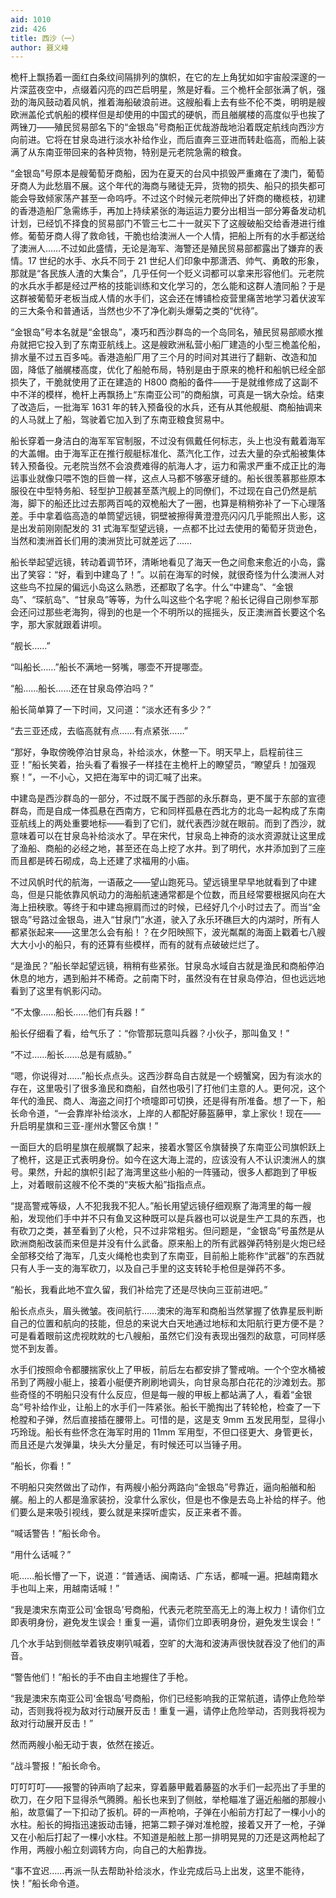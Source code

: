 ```yaml
---
aid: 1010
zid: 426
title: 西沙（一）
author: 聂义峰
---
```


桅杆上飘扬着一面红白条纹间隔排列的旗帜，在它的左上角犹如如宇宙般深邃的一片深蓝夜空中，点缀着闪亮的四芒启明星，煞是好看。三个桅杆全部张满了帆，强劲的海风鼓动着风帆，推着海船破浪前进。这艘船看上去有些不伦不类，明明是艘欧洲盖伦式帆船的模样但是却使用的中国式的硬帆，而且艏艉楼的高度似乎也挨了两锉刀——殖民贸易部名下的“金银岛”号商船正优哉游哉地沿着既定航线向西沙方向前进。它将在甘泉岛进行淡水补给作业，而后直奔三亚进而转赴临高，而船上装满了从东南亚带回来的各种货物，特别是元老院急需的粮食。

“金银岛”号原本是艘葡萄牙商船，因为在夏天的台风中损毁严重瘫在了澳门，葡萄牙商人为此愁眉不展。这个年代的海商与赌徒无异，货物的损失、船只的损失都可能会导致倾家荡产甚至一命呜呼。不过这个时候元老院伸出了奸商的橄榄枝，初建的香港造船厂急需练手，再加上持续紧张的海运运力要分出相当一部分筹备发动机计划，已经饥不择食的贸易部门不管三七二十一就买下了这艘破船交给香港进行维修。葡萄牙商人得了救命钱，干脆也给澳洲人一个人情，把船上所有的水手都送给了澳洲人……不过如此盛情，无论是海军、海警还是殖民贸易部都露出了嫌弃的表情。17 世纪的水手、水兵不同于 21 世纪人们印象中那潇洒、帅气、勇敢的形象，那就是“各民族人渣的大集合”，几乎任何一个贬义词都可以拿来形容他们。元老院的水兵水手都是经过严格的技能训练和文化学习的，怎么能和这群人渣同船？于是这群被葡萄牙老板当成人情的水手们，这会还在博铺检疫营里痛苦地学习着伏波军的三大条令和普通话，当然也少不了净化剃头爆菊之类的“优待”。

“金银岛”号本名就是“金银岛”，凑巧和西沙群岛的一个岛同名，殖民贸易部顺水推舟就把它投入到了东南亚航线上。这是艘欧洲私营小船厂建造的小型三桅盖伦船，排水量不过五百多吨。香港造船厂用了三个月的时间对其进行了翻新、改造和加固，降低了艏艉楼高度，优化了船舱布局，特别是由于原来的桅杆和船帆已经全部损失了，干脆就使用了正在建造的 H800 商船的备件——于是就维修成了这副不中不洋的模样，桅杆上再飘扬上“东南亚公司”的商船旗，可真是一锅大杂烩。结束了改造后，一批海军 1631 年的转入预备役的水兵，还有从其他舰艇、商船抽调来的人马就上了船，驾驶着它加入到了东南亚粮食贸易中。

船长穿着一身洁白的海军军官制服，不过没有佩戴任何标志，头上也没有戴着海军的大盖帽。由于海军正在推行舰艇标准化、蒸汽化工作，过去大量的杂式船被集体转入预备役。元老院当然不会浪费难得的航海人才，运力和需求严重不成正比的海运事业就像只喂不饱的巨兽一样，这点人马都不够塞牙缝的。船长很羡慕那些原本服役在中型特务船、轻型护卫舰甚至蒸汽舰上的同僚们，不过现在自己仍然是航海，脚下的船还比过去那两百吨的双桅船大了一圈，也算是稍稍弥补了一下心理落差。手中拿着临高造的单筒望远镜，铜壁被擦得黄澄澄亮闪闪几乎能照出人影，这是出发前刚刚配发的 31 式海军型望远镜，一点都不比过去使用的葡萄牙货逊色，当然和澳洲首长们用的澳洲货比可就差远了……

船长举起望远镜，转动着调节环，清晰地看见了海天一色之间愈来愈近的小岛，露出了笑容：“好，看到中建岛了！”。以前在海军的时候，就很奇怪为什么澳洲人对这些鸟不拉屎的偏远小岛这么熟悉，还都取了名字。什么“中建岛”、“金银岛”、“琛航岛”、“甘泉岛”等等，为什么叫这些个名字呢？船长记得自己刚参军那会还问过那些老海狗，得到的也是一个不明所以的摇摇头，反正澳洲首长要这个名字，那大家就跟着讲呗。

“舰长……”

“叫船长……”船长不满地一努嘴，哪壶不开提哪壶。

“船……船长……还在甘泉岛停泊吗？”

船长简单算了一下时间，又问道：“淡水还有多少？”

“去三亚还成，去临高就有点……有点紧张……”

“那好，争取傍晚停泊甘泉岛，补给淡水，休整一下。明天早上，启程前往三亚！”船长笑着，抬头看了看猴子一样挂在主桅杆上的瞭望员，“瞭望兵！加强观察！”，一不小心，又把在海军中的词汇喊了出来。

中建岛是西沙群岛的一部分，不过既不属于西部的永乐群岛，更不属于东部的宣德群岛，而是自成一体孤悬在西南方，它和同样孤悬在西北方的北岛一起构成了东南亚航线上的两处重要地标——看到了它们，就代表西沙就在眼前。而到了西沙，就意味着可以在甘泉岛补给淡水了。早在宋代，甘泉岛上神奇的淡水资源就让这里成了渔船、商船的必经之地，甚至还在岛上挖了水井。到了明代，水井添加到了三座而且都是砖石砌成，岛上还建了求福用的小庙。

不过风帆时代的航海，一语蔽之——望山跑死马。望远镜里早早地就看到了中建岛，但是只能依靠风帆动力的海船航速通常都是个位数，而且经常要根据风向在大海上扭秧歌。等终于和中建岛擦肩而过的时候，已经好几个小时过去了。而当“金银岛”号路过金银岛，进入“甘泉门”水道，驶入了永乐环礁巨大的内湖时，所有人都紧张起来——这里怎么会有船！？在夕阳映照下，波光粼粼的海面上戳着七八艘大大小小的船只，有的还算有些模样，而有的就有点破破烂烂了。

“是渔民？”船长举起望远镜，稍稍有些紧张。甘泉岛水域自古就是渔民和商船停泊休息的地方，遇到船并不稀奇。之前南下时，虽然没有在甘泉岛停泊，但也远远地看到了这里有帆影闪动。

“不太像……船长……他们有兵器！”

船长仔细看了看，给气乐了：“你管那玩意叫兵器？小伙子，那叫鱼叉！”

“不过……船长……总是有威胁。”

“嗯，你说得对……”船长点点头。这西沙群岛自古就是一个螃蟹窝，因为有淡水的存在，这里吸引了很多渔民和商船，自然也吸引了打他们主意的人。更何况，这个年代的渔民、商人、海盗之间打个喷嚏即可切换，还是得有所准备。想了一下，船长命令道，“一会靠岸补给淡水，上岸的人都配好藤盔藤甲，拿上家伙！现在——升启明星旗和三亚-崖州水警区令旗！”

一面巨大的启明星旗在舰艉飘了起来，接着水警区令旗替换了东南亚公司旗帜跃上了桅杆，这是正式表明身份。如今在这大海上混的，应该没有人不认识澳洲人的旗号。果然，升起的旗帜引起了海湾里这些小船的一阵骚动，很多人都跑到了甲板上，对着眼前这艘不伦不类的“夹板大船”指指点点。

“提高警戒等级，人不犯我我不犯人。”船长用望远镜仔细观察了海湾里的每一艘船，发现他们手中并不只有鱼叉这种既可以是兵器也可以说是生产工具的东西，也有砍刀之类，甚至看到了火枪，只不过非常粗劣。但问题是，“金银岛”号虽然是从欧洲商船改装而来但是并没有什么武备。原来船上的所有武器弹药特别是火炮已经全部移交给了海军，几支火绳枪也卖到了东南亚，目前船上能称作“武器”的东西就只有人手一支的海军砍刀，以及自己手里的这支转轮手枪但是弹药不多。

“船长，我看此地不宜久留，我们补给完了还是尽快向三亚前进吧。”

船长点点头，眉头微皱。夜间航行……澳宋的海军和商船当然掌握了依靠星辰判断自己的位置和航向的技能，但总的来说大白天地通过地标和太阳航行更方便不是？可是看着眼前这虎视眈眈的七八艘船，虽然它们没有表现出强烈的敌意，可同样感觉不到友善。

水手们按照命令都腰揣家伙上了甲板，前后左右都安排了警戒哨。一个个空水桶被吊到了两艘小艇上，接着小艇便齐刷刷地调头，向甘泉岛那白花花的沙滩划去。那些奇怪的不明船只没有什么反应，但是每一艘的甲板上都站满了人，看着“金银岛”号补给作业，让船上的水手们一阵紧张。船长干脆掏出了转轮枪，检查了一下枪膛和子弹，然后直接插在腰带上。可惜的是，这是支 9mm 五发民用型，显得小巧玲珑。船长有些怀念在海军时用的 11mm 军用型，不但口径更大、身管更长，而且还是六发弹巢，块头大分量足，有时候还可以当锤子用。

“船长，你看！”

不明船只突然做出了动作，有两艘小船分两路向“金银岛”号靠近，逼向船艏和船艉。船上的人都是渔家装扮，没拿什么家伙，但是也不像是去岛上补给的样子。他们要么是来吸引视线，要么就是来探听虚实，反正来者不善。

“喊话警告！”船长命令。

“用什么话喊？”

呃……船长懵了一下，说道：“普通话、闽南话、广东话，都喊一遍。把越南籍水手也叫上来，用越南话喊！”

“我是澳宋东南亚公司‘金银岛’号商船，代表元老院至高无上的海上权力！请你们立即表明身份，避免发生误会！重复一遍，请你们立即表明身份，避免发生误会！”

几个水手站到侧舷举着铁皮喇叭喊着，空旷的大海和波涛声很快就吞没了他们的声音。

“警告他们！”船长的手不由自主地握住了手枪。

“我是澳宋东南亚公司‘金银岛’号商船，你们已经影响我的正常航道，请停止危险举动，否则我将视为敌对行动展开反击！重复一遍，请停止危险举动，否则我将视为敌对行动展开反击！”

然而两艘小船无动于衷，依然在接近。

“战斗警报！”船长命令。

叮叮叮叮——报警的钟声响了起来，穿着藤甲戴着藤盔的水手们一起亮出了手里的砍刀，在夕阳下显得杀气腾腾。船长也来到了侧舷，举枪瞄准了逼近船艏的那艘小船，故意偏了一下扣动了扳机。砰的一声枪响，子弹在小船前方打起了一棵小小的水柱。船长的拇指迅速扳动击锤，把第二颗子弹对准枪膛，接着又开了一枪，子弹又在小船后打起了一棵小水柱。不知道是船舷上那一排明晃晃的刀还是这两枪起了作用，两艘小船立刻调转方向，向自己的大船靠拢。

“事不宜迟……再派一队去帮助补给淡水，作业完成后马上出发，这里不能待，快！”船长命令道。
